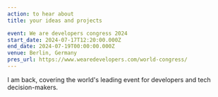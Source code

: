 ```yaml
---
action: to hear about
title: your ideas and projects

event: We are developers congress 2024
start_date: 2024-07-17T12:20:00.000Z
end_date: 2024-07-19T00:00:00.000Z
venue: Berlin, Germany
pres_url: https://www.wearedevelopers.com/world-congress/
---
```


I am back, covering the world's leading event for developers and tech decision-makers.
